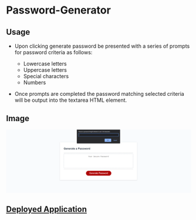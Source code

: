 # Password-Generator

## Usage
* Upon clicking generate password be presented with a series of prompts for password criteria as follows:
    - Lowercase letters
    - Uppercase letters
    - Special characters
    - Numbers

* Once prompts are completed the password matching selected criteria will be output into the textarea HTML element. 

## Image
![Generate Password site displaying prompt](/assets/images/generatepw.png)

## [Deployed Application](https://mrmistergabe.github.io/password-generator/)


